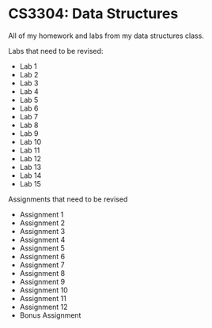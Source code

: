 # CS3304: Data Structures
All of my homework and labs from my data structures class.

Labs that need to be revised:
- Lab 1
- Lab 2
- Lab 3
- Lab 4
- Lab 5
- Lab 6
- Lab 7
- Lab 8
- Lab 9
- Lab 10
- Lab 11
- Lab 12
- Lab 13
- Lab 14
- Lab 15

Assignments that need to be revised
- Assignment 1
- Assignment 2
- Assignment 3
- Assignment 4
- Assignment 5
- Assignment 6
- Assignment 7
- Assignment 8
- Assignment 9
- Assignment 10
- Assignment 11
- Assignment 12
- Bonus Assignment
